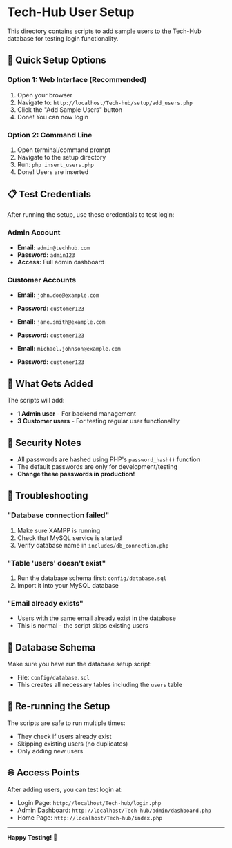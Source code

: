 # Tech-Hub User Setup

This directory contains scripts to add sample users to the Tech-Hub database for testing login functionality.

## 🚀 Quick Setup Options

### Option 1: Web Interface (Recommended)
1. Open your browser
2. Navigate to: `http://localhost/Tech-hub/setup/add_users.php`
3. Click the "Add Sample Users" button
4. Done! You can now login

### Option 2: Command Line
1. Open terminal/command prompt
2. Navigate to the setup directory
3. Run: `php insert_users.php`
4. Done! Users are inserted

## 📋 Test Credentials

After running the setup, use these credentials to test login:

### Admin Account
- **Email:** `admin@techhub.com`
- **Password:** `admin123`
- **Access:** Full admin dashboard

### Customer Accounts
- **Email:** `john.doe@example.com`
- **Password:** `customer123`

- **Email:** `jane.smith@example.com`  
- **Password:** `customer123`

- **Email:** `michael.johnson@example.com`
- **Password:** `customer123`

## 🎯 What Gets Added

The scripts will add:
- **1 Admin user** - For backend management
- **3 Customer users** - For testing regular user functionality

## 🔐 Security Notes

- All passwords are hashed using PHP's `password_hash()` function
- The default passwords are only for development/testing
- **Change these passwords in production!**

## 🐛 Troubleshooting

### "Database connection failed"
1. Make sure XAMPP is running
2. Check that MySQL service is started
3. Verify database name in `includes/db_connection.php`

### "Table 'users' doesn't exist"
1. Run the database schema first: `config/database.sql`
2. Import it into your MySQL database

### "Email already exists"
- Users with the same email already exist in the database
- This is normal - the script skips existing users

## 📝 Database Schema

Make sure you have run the database setup script:
- File: `config/database.sql`
- This creates all necessary tables including the `users` table

## 🔄 Re-running the Setup

The scripts are safe to run multiple times:
- They check if users already exist
- Skipping existing users (no duplicates)
- Only adding new users

## 🌐 Access Points

After adding users, you can test login at:
- Login Page: `http://localhost/Tech-hub/login.php`
- Admin Dashboard: `http://localhost/Tech-hub/admin/dashboard.php`
- Home Page: `http://localhost/Tech-hub/index.php`

---

**Happy Testing! 🎉**

